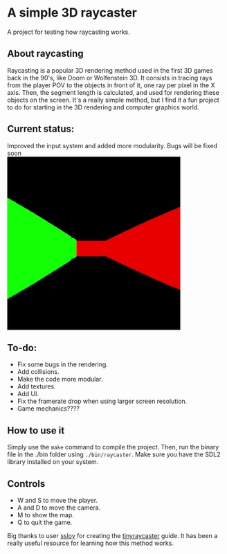 # A simple 3D raycaster
A project for testing how raycasting works.

## About raycasting
Raycasting is a popular 3D rendering method used in the first 3D games back in the 90's, like Doom or Wolfenstein 3D. It consists in tracing rays from the player POV to the objects in front of it, one ray per pixel in the X axis. Then, the segment length is calculated, and used for rendering these objects on the screen. It's a really simple method, but I find it a fun project to do for starting in the 3D rendering and computer graphics world.

## Current status:
Improved the input system and added more modularity. Bugs will be fixed soon\
<a href="url"><img src="screenshots/video2.gif" align="center" height="400" width="400" ></a>

## To-do:
- Fix some bugs in the rendering.
- Add collisions.
- Make the code more modular.
- Add textures.
- Add UI.
- Fix the framerate drop when using larger screen resolution.
- Game mechanics????

## How to use it
Simply use the ```make``` command to compile the project. Then, run the binary file in the ./bin folder using ```./bin/raycaster```. Make sure you have the SDL2 library installed on your system.

## Controls
- W and S to move the player.
- A and D to move the camera.
- M to show the map.
- Q to quit the game.

Big thanks to user [ssloy](https://github.com/ssloy) for creating the [tinyraycaster](https://github.com/ssloy/tinyraycaster) guide. It has been a really useful resource for learning how this method works.
